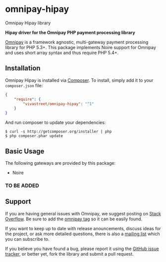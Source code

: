 # omnipay-hipay
Omnipay Hipay library

**Hipay driver for the Omnipay PHP payment processing library**

[Omnipay](https://github.com/thephpleague/omnipay) is a framework agnostic, multi-gateway payment
processing library for PHP 5.3+. This package implements Noire support for Omnipay and uses short array syntax and thus require PHP 5.4+.

## Installation

Omnipay Hipay is installed via [Composer](http://getcomposer.org/). To install, simply add it
to your `composer.json` file:

```json
{
    "require": {
        "vivastreet/omnipay-hipay": "^1"
    }
}
```

And run composer to update your dependencies:

    $ curl -s http://getcomposer.org/installer | php
    $ php composer.phar update

## Basic Usage

The following gateways are provided by this package:

* Noire

### TO BE ADDED

## Support

If you are having general issues with Omnipay, we suggest posting on
[Stack Overflow](http://stackoverflow.com/). Be sure to add the
[omnipay tag](http://stackoverflow.com/questions/tagged/omnipay) so it can be easily found.

If you want to keep up to date with release anouncements, discuss ideas for the project,
or ask more detailed questions, there is also a [mailing list](https://groups.google.com/forum/#!forum/omnipay) which
you can subscribe to.

If you believe you have found a bug, please report it using the [GitHub issue tracker](https://github.com/vivastreet/omnipay-noire/issues),
or better yet, fork the library and submit a pull request.
